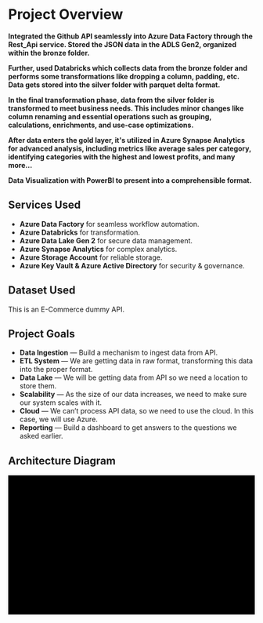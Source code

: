 # Project Overview

**Integrated the Github API seamlessly into Azure Data Factory through the Rest_Api service. Stored the JSON data in the ADLS Gen2, organized within the bronze folder.**

**Further, used Databricks which collects data from the bronze folder and performs some transformations like dropping a column, padding, etc. Data gets stored into the silver folder with parquet delta format.**

**In the final transformation phase, data from the silver folder is transformed to meet business needs. This includes minor changes like column renaming and essential operations such as grouping, calculations, enrichments, and use-case optimizations.**

**After data enters the gold layer, it's utilized in Azure Synapse Analytics for advanced analysis, including metrics like average sales per category, identifying categories with the highest and lowest profits, and many more…**

**Data Visualization with PowerBI to present into a comprehensible format.**

## Services Used
- **Azure Data Factory** for seamless workflow automation.
- **Azure Databricks** for transformation.
- **Azure Data Lake Gen 2** for secure data management.
- **Azure Synapse Analytics** for complex analytics.
- **Azure Storage Account** for reliable storage.
- **Azure Key Vault & Azure Active Directory** for security & governance.

## Dataset Used
This is an E-Commerce dummy API.

## Project Goals
- **Data Ingestion** — Build a mechanism to ingest data from API.
- **ETL System** — We are getting data in raw format, transforming this data into the proper format.
- **Data Lake** — We will be getting data from API so we need a location to store them.
- **Scalability** — As the size of our data increases, we need to make sure our system scales with it.
- **Cloud** — We can’t process API data, so we need to use the cloud. In this case, we will use Azure.
- **Reporting** — Build a dashboard to get answers to the questions we asked earlier.

## Architecture Diagram
![Architecture Diagram](https://github.com/dengineer2104/Adv-DE-Project/blob/main/architecture%20diagram.gif)
